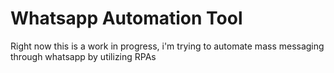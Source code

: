 # Whatsapp Automation Tool
 Right now this is a work in progress, i'm trying to automate mass messaging through whatsapp by utilizing RPAs
